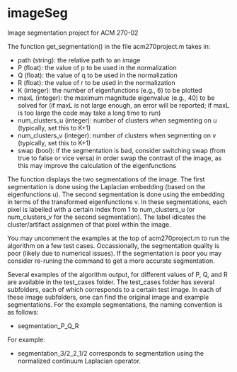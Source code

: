 # imageSeg
Image segmentation project for ACM 270-02

The function get_segmentation() in the file acm270project.m takes in: 
- path (string): the relative path to an image
- P (float): the value of p to be used in the normalization
- Q (float): the value of q to be used in the normalization
- R (float): the value of r to be used in the normalization 
- K (integer): the number of eigenfunctions (e.g., 6) to be plotted
- maxL (integer): the maximum magnitude eigenvalue (e.g., 40) to be solved for (if maxL is not large enough, an error will be reported; if maxL is too large the code may take a long time to run)
- num_clusters_u (integer): number of clusters when segmenting on u (typically, set this to K+1)
- num_clusters_v (integer): number of clusters when segmenting on v (typically, set this to K+1)
- swap (bool): if the segmentation is bad, consider switching swap (from true to false or vice versa) in order swap the contrast of the image, as this may improve the calculation of the eigenfunctions

The function displays the two segmentations of the image. The first segmentation is done using the Laplacian embedding (based on the eigenfunctions u). The second segmentation is done using the embedding in terms of the transformed eigenfunctions v. In these segmentations, each pixel is labelled with a certain index from 1 to num_clusters_u (or num_clusters_v for the second segmentation). The label idicates the cluster/artifact assignmen of that pixel within the image. 

You may uncomment the examples at the top of acm270project.m to run the algorithm on a few test cases. Occassionally, the segmentation quality is poor (likely due to numerical issues). If the segmentation is poor you may consider re-runing the command to get a more accurate segmentation. 

Several examples of the algorithm output, for different values of P, Q, and R are available in the test_cases folder. The test_cases folder has several subfolders, each of which corresponds to a certain test image. In each of these image subfolders, one can find the original image and example segmentations. For the example segmentations, the naming convention is as follows: 
- segmentation_P_Q_R

For example: 
- segmentation_3/2_2_1/2 
corresponds to segmentation using the normalized continuum Laplacian operator. 
